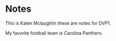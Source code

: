 # Notes

This is Kalen Mclaughlin these are notes for DVP1.

My favorite football team is Carolina Panthers.
